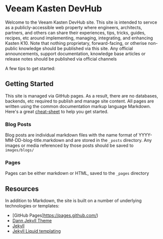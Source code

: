 # Veeam Kasten DevHub

Welcome to the Veeam Kasten DevHub site. This site is intended to servce as a publicly-accessible web property where engineers, architects, partners, and others
can share their experiences, tips, tricks, guides, recipes, etc around implementing, managing, integrating, and enhancing Kasten K10. Note that nothing proprietary,
forward-facing, or otherise non-public knowledge should be published via this site. Any official announcements, support documentation, knowledge base articles
or release notes should be published via official channels

A few tips to get started:

## Getting Started

This site is managed via GitHub pages. As a result, there are no databases, backends, etc required to publish and manage site content.  All pages are written using the common
documentation markup language Markdown. Here's a great [cheat-sheet](https://www.markdownguide.org/cheat-sheet/) to help you get started.

### Blog Posts

Blog posts are individual markdown files with the name format of YYYY-MM-DD-blog-title.markdown and are stored in the `_posts` directory. Any images or media
referenced by those posts should be saved to `images/blogs/`

### Pages

Pages can be either markdown or HTML, saved to the `_pages` directory

## Resources

In addition to Markdown, the site is built on a number of underlying technologies or templates:

- [GitHub Pages]https://pages.github.com/)
- [Dann Jekyll Theme](https://dann-jekyll.netlify.app/)
- [Jekyll](https://jekyllrb.com/)
- [Jekyll Liquid templating](https://jekyllrb.com/docs/liquid/)